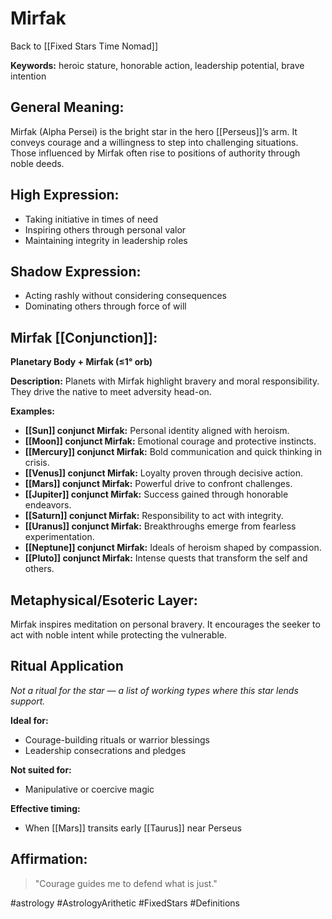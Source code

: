 # Mirfak

Back to [[Fixed Stars Time Nomad]]

**Keywords:** heroic stature, honorable action, leadership potential, brave intention

## General Meaning:
Mirfak (Alpha Persei) is the bright star in the hero [[Perseus]]’s arm. It conveys courage and a willingness to step into challenging situations. Those influenced by Mirfak often rise to positions of authority through noble deeds.

## High Expression:
- Taking initiative in times of need
- Inspiring others through personal valor
- Maintaining integrity in leadership roles

## Shadow Expression:
- Acting rashly without considering consequences
- Dominating others through force of will

## Mirfak [[Conjunction]]:

**Planetary Body + Mirfak (≤1° orb)**

**Description:**
Planets with Mirfak highlight bravery and moral responsibility. They drive the native to meet adversity head-on.

**Examples:**
- **[[Sun]] conjunct Mirfak:** Personal identity aligned with heroism.
- **[[Moon]] conjunct Mirfak:** Emotional courage and protective instincts.
- **[[Mercury]] conjunct Mirfak:** Bold communication and quick thinking in crisis.
- **[[Venus]] conjunct Mirfak:** Loyalty proven through decisive action.
- **[[Mars]] conjunct Mirfak:** Powerful drive to confront challenges.
- **[[Jupiter]] conjunct Mirfak:** Success gained through honorable endeavors.
- **[[Saturn]] conjunct Mirfak:** Responsibility to act with integrity.
- **[[Uranus]] conjunct Mirfak:** Breakthroughs emerge from fearless experimentation.
- **[[Neptune]] conjunct Mirfak:** Ideals of heroism shaped by compassion.
- **[[Pluto]] conjunct Mirfak:** Intense quests that transform the self and others.

## Metaphysical/Esoteric Layer:
Mirfak inspires meditation on personal bravery. It encourages the seeker to act with noble intent while protecting the vulnerable.

## Ritual Application
*Not a ritual for the star — a list of working types where this star lends support.*

**Ideal for:**
- Courage-building rituals or warrior blessings
- Leadership consecrations and pledges

**Not suited for:**
- Manipulative or coercive magic

**Effective timing:**
- When [[Mars]] transits early [[Taurus]] near Perseus

## Affirmation:

> "Courage guides me to defend what is just."

#astrology #AstrologyArithetic #FixedStars #Definitions
